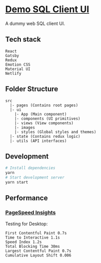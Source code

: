 # [Demo SQL Client UI](https://sql-client-demo.netlify.app/)

A dummy web SQL client UI.

## Tech stack
```
React
Gatsby
Redux
Emotion CSS
Material UI
Netlify
```

## Folder Structure
```
src
  |- pages (Contains root pages)
  |- ui
    |- App (Main component)
    |- components (UI primitives)
    |- views (View components)
    |- images
    |- styles (Global styles and themes)
  |- state (Contains redux logic)
  |- utils (API interfaces)
```

## Development
```bash
# Install dependencies
yarn
# Start development server
yarn start
```

## Performance
### [PageSpeed Insights](https://developers.google.com/speed/pagespeed/insights/?url=https%3A%2F%2Fsql-client-demo.netlify.app%2F&tab=desktop)
Testing for Desktop:
```
First Contentful Paint 0.7s
Time to Interactive 1.1s
Speed Index 1.2s
Total Blocking Time 30ms
Largest Contentful Paint 0.7s
Cumulative Layout Shift 0.006
```

